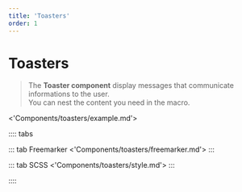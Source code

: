 ```yaml
---
title: 'Toasters'
order: 1
---
```


# Toasters

> The **Toaster component** display messages that communicate informations to the user.<br>You can nest the content you need in the macro.

<'Components/toasters/example.md'>

:::: tabs

::: tab Freemarker
<'Components/toasters/freemarker.md'>
:::

::: tab SCSS
<'Components/toasters/style.md'>
:::

::::